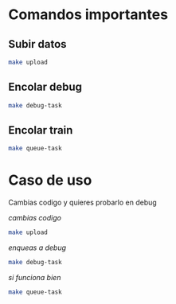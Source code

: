 # Comandos importantes

## Subir datos
```bash
make upload
```

## Encolar debug
```bash
make debug-task
```

## Encolar train
```bash
make queue-task
```

# Caso de uso

Cambias codigo y quieres probarlo en debug

_cambias codigo_
```bash
make upload
```
_enqueas a debug_
```bash
make debug-task
```
_si funciona bien_
```bash
make queue-task
```